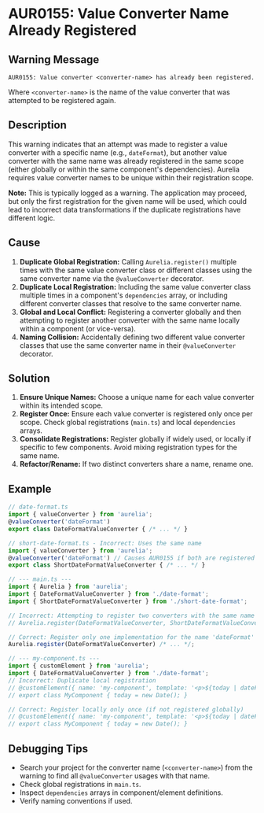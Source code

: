 # AUR0155: Value Converter Name Already Registered

## Warning Message

`AUR0155: Value converter <converter-name> has already been registered.`

Where `<converter-name>` is the name of the value converter that was attempted to be registered again.

## Description

This warning indicates that an attempt was made to register a value converter with a specific name (e.g., `dateFormat`), but another value converter with the same name was already registered in the same scope (either globally or within the same component's dependencies). Aurelia requires value converter names to be unique within their registration scope.

**Note:** This is typically logged as a warning. The application may proceed, but only the first registration for the given name will be used, which could lead to incorrect data transformations if the duplicate registrations have different logic.

## Cause

1.  **Duplicate Global Registration:** Calling `Aurelia.register()` multiple times with the same value converter class or different classes using the same converter name via the `@valueConverter` decorator.
2.  **Duplicate Local Registration:** Including the same value converter class multiple times in a component's `dependencies` array, or including different converter classes that resolve to the same converter name.
3.  **Global and Local Conflict:** Registering a converter globally and then attempting to register another converter with the same name locally within a component (or vice-versa).
4.  **Naming Collision:** Accidentally defining two different value converter classes that use the same converter name in their `@valueConverter` decorator.

## Solution

1.  **Ensure Unique Names:** Choose a unique name for each value converter within its intended scope.
2.  **Register Once:** Ensure each value converter is registered only once per scope. Check global registrations (`main.ts`) and local `dependencies` arrays.
3.  **Consolidate Registrations:** Register globally if widely used, or locally if specific to few components. Avoid mixing registration types for the same name.
4.  **Refactor/Rename:** If two distinct converters share a name, rename one.

## Example

```typescript
// date-format.ts
import { valueConverter } from 'aurelia';
@valueConverter('dateFormat')
export class DateFormatValueConverter { /* ... */ }

// short-date-format.ts - Incorrect: Uses the same name
import { valueConverter } from 'aurelia';
@valueConverter('dateFormat') // Causes AUR0155 if both are registered
export class ShortDateFormatValueConverter { /* ... */ }

// --- main.ts ---
import { Aurelia } from 'aurelia';
import { DateFormatValueConverter } from './date-format';
import { ShortDateFormatValueConverter } from './short-date-format';

// Incorrect: Attempting to register two converters with the same name globally
// Aurelia.register(DateFormatValueConverter, ShortDateFormatValueConverter) /* ... */;

// Correct: Register only one implementation for the name 'dateFormat'
Aurelia.register(DateFormatValueConverter) /* ... */;

// --- my-component.ts ---
import { customElement } from 'aurelia';
import { DateFormatValueConverter } from './date-format';
// Incorrect: Duplicate local registration
// @customElement({ name: 'my-component', template: '<p>${today | dateFormat}</p>', dependencies: [DateFormatValueConverter, DateFormatValueConverter] })
// export class MyComponent { today = new Date(); }

// Correct: Register locally only once (if not registered globally)
// @customElement({ name: 'my-component', template: '<p>${today | dateFormat}</p>', dependencies: [DateFormatValueConverter] })
// export class MyComponent { today = new Date(); }
```

## Debugging Tips

*   Search your project for the converter name (`<converter-name>`) from the warning to find all `@valueConverter` usages with that name.
*   Check global registrations in `main.ts`.
*   Inspect `dependencies` arrays in component/element definitions.
*   Verify naming conventions if used.
```

